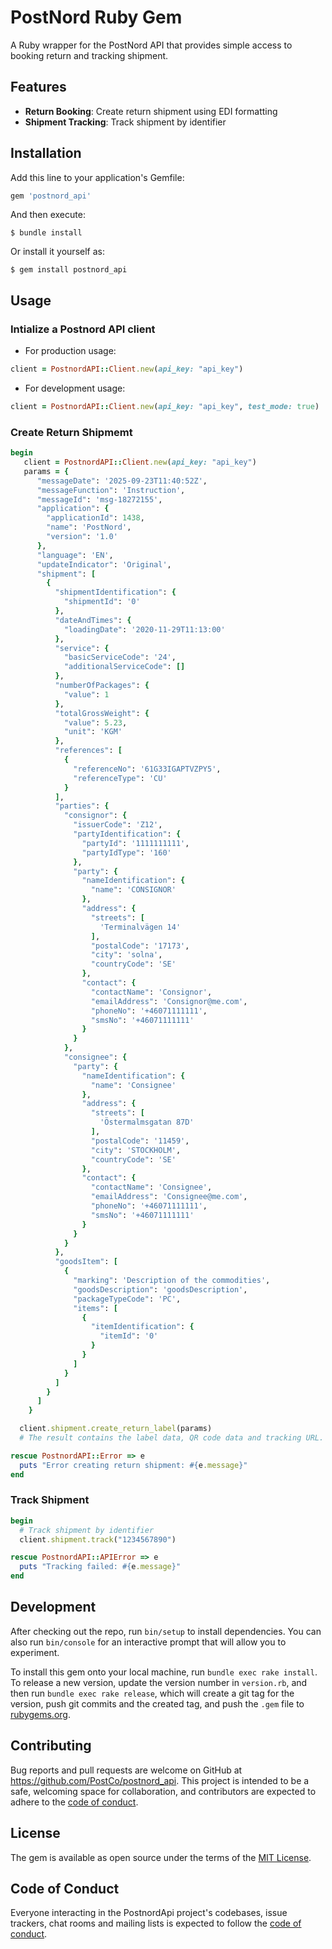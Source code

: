 # PostNord Ruby Gem

A Ruby wrapper for the PostNord API that provides simple access to booking return and tracking shipment.

## Features

- **Return Booking**: Create return shipment using EDI formatting
- **Shipment Tracking**: Track shipment by identifier

## Installation

Add this line to your application's Gemfile:

```ruby
gem 'postnord_api'
```

And then execute:

    $ bundle install

Or install it yourself as:

    $ gem install postnord_api

## Usage

### Intialize a Postnord API client

- For production usage:

```ruby
client = PostnordAPI::Client.new(api_key: "api_key")
```

- For development usage:

```ruby
client = PostnordAPI::Client.new(api_key: "api_key", test_mode: true)
```

### Create Return Shipmemt

```ruby
begin
   client = PostnordAPI::Client.new(api_key: "api_key")
   params = {
      "messageDate": '2025-09-23T11:40:52Z',
      "messageFunction": 'Instruction',
      "messageId": 'msg-18272155',
      "application": {
        "applicationId": 1438,
        "name": 'PostNord',
        "version": '1.0'
      },
      "language": 'EN',
      "updateIndicator": 'Original',
      "shipment": [
        {
          "shipmentIdentification": {
            "shipmentId": '0'
          },
          "dateAndTimes": {
            "loadingDate": '2020-11-29T11:13:00'
          },
          "service": {
            "basicServiceCode": '24',
            "additionalServiceCode": []
          },
          "numberOfPackages": {
            "value": 1
          },
          "totalGrossWeight": {
            "value": 5.23,
            "unit": 'KGM'
          },
          "references": [
            {
              "referenceNo": '61G33IGAPTVZPY5',
              "referenceType": 'CU'
            }
          ],
          "parties": {
            "consignor": {
              "issuerCode": 'Z12',
              "partyIdentification": {
                "partyId": '1111111111',
                "partyIdType": '160'
              },
              "party": {
                "nameIdentification": {
                  "name": 'CONSIGNOR'
                },
                "address": {
                  "streets": [
                    'Terminalvägen 14'
                  ],
                  "postalCode": '17173',
                  "city": 'solna',
                  "countryCode": 'SE'
                },
                "contact": {
                  "contactName": 'Consignor',
                  "emailAddress": 'Consignor@me.com',
                  "phoneNo": '+46071111111',
                  "smsNo": '+46071111111'
                }
              }
            },
            "consignee": {
              "party": {
                "nameIdentification": {
                  "name": 'Consignee'
                },
                "address": {
                  "streets": [
                    'Östermalmsgatan 87D'
                  ],
                  "postalCode": '11459',
                  "city": 'STOCKHOLM',
                  "countryCode": 'SE'
                },
                "contact": {
                  "contactName": 'Consignee',
                  "emailAddress": 'Consignee@me.com',
                  "phoneNo": '+46071111111',
                  "smsNo": '+46071111111'
                }
              }
            }
          },
          "goodsItem": [
            {
              "marking": 'Description of the commodities',
              "goodsDescription": 'goodsDescription',
              "packageTypeCode": 'PC',
              "items": [
                {
                  "itemIdentification": {
                    "itemId": '0'
                  }
                }
              ]
            }
          ]
        }
      ]
    }

  client.shipment.create_return_label(params)
  # The result contains the label data, QR code data and tracking URL.

rescue PostnordAPI::Error => e
  puts "Error creating return shipment: #{e.message}"
end
```

### Track Shipment

```ruby
begin
  # Track shipment by identifier
  client.shipment.track("1234567890")

rescue PostnordAPI::APIError => e
  puts "Tracking failed: #{e.message}"
end
```

## Development

After checking out the repo, run `bin/setup` to install dependencies. You can also run `bin/console` for an interactive prompt that will allow you to experiment.

To install this gem onto your local machine, run `bundle exec rake install`. To release a new version, update the version number in `version.rb`, and then run `bundle exec rake release`, which will create a git tag for the version, push git commits and the created tag, and push the `.gem` file to [rubygems.org](https://rubygems.org).

## Contributing

Bug reports and pull requests are welcome on GitHub at https://github.com/PostCo/postnord_api. This project is intended to be a safe, welcoming space for collaboration, and contributors are expected to adhere to the [code of conduct](https://github.com/[USERNAME]/postnord_api/blob/main/CODE_OF_CONDUCT.md).

## License

The gem is available as open source under the terms of the [MIT License](https://opensource.org/licenses/MIT).

## Code of Conduct

Everyone interacting in the PostnordApi project's codebases, issue trackers, chat rooms and mailing lists is expected to follow the [code of conduct](https://github.com/[USERNAME]/postnord_api/blob/main/CODE_OF_CONDUCT.md).
